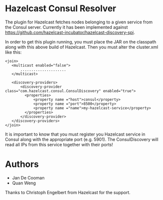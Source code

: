 # Hazelcast Consul Resolver

The plugin for Hazelcast fetches nodes belonging to a given service from the Consul server. Currently it has been implemented against https://github.com/hazelcast-incubator/hazelcast-discovery-spi.

In order to get this plugin running, you must place the JAR on the classpath along with this above build of Hazelcast. Then you must alter the cluster.xml like this:

 ```
 <join>
    <multicast enabled="false">
        .....................
    </multicast>

    <discovery-providers>
        <discovery-provider class="com.hazelcast.consul.ConsulDiscovery" enabled="true">
          <properties>
              <property name ="host">consul</property>
              <property name ="port">8500</property>
              <property name ="name">my-hazelcast-service</property>
          </properties>
        </discovery-provider>
    </discovery-providers>
</join>
```
        
It is important to know that you must register you Hazelcast service in Consul along with the appropriate port (e.g. 5901). The ConsulDiscovery will read all IPs from this service together with their ports!

# Authors
- Jan De Cooman
-  Quan Weng

Thanks to Christoph Engelbert from Hazelcast for the support.